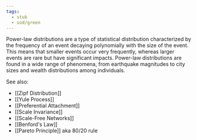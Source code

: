 ```yaml
---
tags:
  - stub
  - sod/green
---
```


Power-law distributions are a type of statistical distribution characterized by the frequency of an event decaying polynomially with the size of the event. This means that smaller events occur very frequently, whereas larger events are rare but have significant impacts. Power-law distributions are found in a wide range of phenomena, from earthquake magnitudes to city sizes and wealth distributions among individuals.

See also:
- [[Zipf Distribution]]
- [[Yule Process]]
- [[Preferential Attachment]]
- [[Scale Invariance]]
- [[Scale-Free Networks]]
- [[Benford's Law]]
- [[Pareto Principle]] aka 80/20 rule